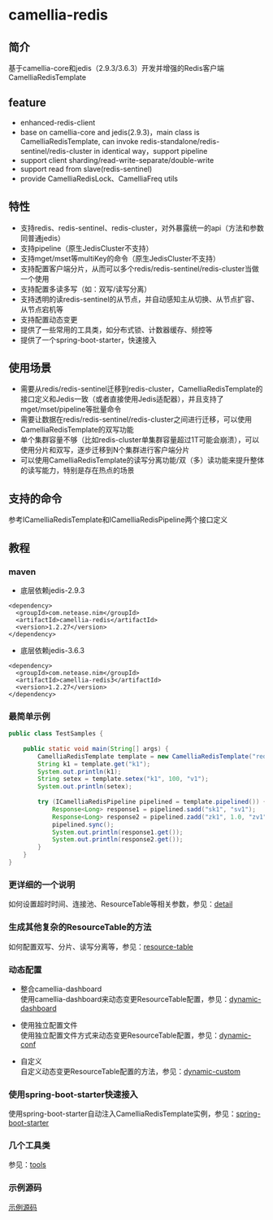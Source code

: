 
# camellia-redis 
## 简介
基于camellia-core和jedis（2.9.3/3.6.3）开发并增强的Redis客户端CamelliaRedisTemplate  

## feature
* enhanced-redis-client
* base on camellia-core and jedis(2.9.3)，main class is CamelliaRedisTemplate, can invoke redis-standalone/redis-sentinel/redis-cluster in identical way，support pipeline
* support client sharding/read-write-separate/double-write
* support read from slave(redis-sentinel)
* provide CamelliaRedisLock、CamelliaFreq utils

## 特性
* 支持redis、redis-sentinel、redis-cluster，对外暴露统一的api（方法和参数同普通jedis）
* 支持pipeline（原生JedisCluster不支持）
* 支持mget/mset等multiKey的命令（原生JedisCluster不支持）    
* 支持配置客户端分片，从而可以多个redis/redis-sentinel/redis-cluster当做一个使用
* 支持配置多读多写（如：双写/读写分离）
* 支持透明的读redis-sentinel的从节点，并自动感知主从切换、从节点扩容、从节点宕机等
* 支持配置动态变更
* 提供了一些常用的工具类，如分布式锁、计数器缓存、频控等
* 提供了一个spring-boot-starter，快速接入

## 使用场景
* 需要从redis/redis-sentinel迁移到redis-cluster，CamelliaRedisTemplate的接口定义和Jedis一致（或者直接使用Jedis适配器），并且支持了mget/mset/pipeline等批量命令    
* 需要让数据在redis/redis-sentinel/redis-cluster之间进行迁移，可以使用CamelliaRedisTemplate的双写功能    
* 单个集群容量不够（比如redis-cluster单集群容量超过1T可能会崩溃），可以使用分片和双写，逐步迁移到N个集群进行客户端分片
* 可以使用CamelliaRedisTemplate的读写分离功能/双（多）读功能来提升整体的读写能力，特别是存在热点的场景  

## 支持的命令
参考ICamelliaRedisTemplate和ICamelliaRedisPipeline两个接口定义

## 教程

### maven
* 底层依赖jedis-2.9.3
```
<dependency>
  <groupId>com.netease.nim</groupId>
  <artifactId>camellia-redis</artifactId>
  <version>1.2.27</version>
</dependency>
```
* 底层依赖jedis-3.6.3
```
<dependency>
  <groupId>com.netease.nim</groupId>
  <artifactId>camellia-redis3</artifactId>
  <version>1.2.27</version>
</dependency>
```

### 最简单示例
```java
public class TestSamples {
    
    public static void main(String[] args) {
        CamelliaRedisTemplate template = new CamelliaRedisTemplate("redis://pass@127.0.0.1:6379");
        String k1 = template.get("k1");
        System.out.println(k1);
        String setex = template.setex("k1", 100, "v1");
        System.out.println(setex);
        
        try (ICamelliaRedisPipeline pipelined = template.pipelined()) {
            Response<Long> response1 = pipelined.sadd("sk1", "sv1");
            Response<Long> response2 = pipelined.zadd("zk1", 1.0, "zv1");
            pipelined.sync();
            System.out.println(response1.get());
            System.out.println(response2.get());
        }
    }
}
```
### 更详细的一个说明
如何设置超时时间、连接池、ResourceTable等相关参数，参见：[detail](detail.md)

### 生成其他复杂的ResourceTable的方法
如何配置双写、分片、读写分离等，参见：[resource-table](resource-table.md)

### 动态配置
* 整合camellia-dashboard  
使用camellia-dashboard来动态变更ResourceTable配置，参见：[dynamic-dashboard](dynamic-dashboard.md)

* 使用独立配置文件  
使用独立配置文件方式来动态变更ResourceTable配置，参见：[dynamic-conf](dynamic-conf.md)

* 自定义  
自定义动态变更ResourceTable配置的方法，参见：[dynamic-custom](dynamic-custom.md)

### 使用spring-boot-starter快速接入
使用spring-boot-starter自动注入CamelliaRedisTemplate实例，参见：[spring-boot-starter](spring-boot-starter.md)

### 几个工具类
参见：[tools](/docs/tools/tools.md)

### 示例源码
[示例源码](/camellia-samples/camellia-redis-samples)